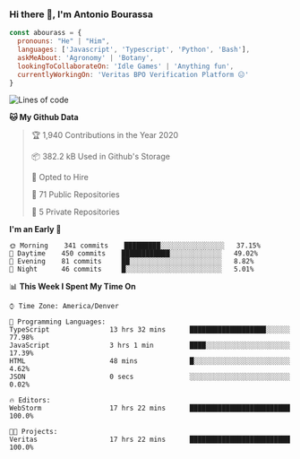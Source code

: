 ### Hi there 👋, I'm Antonio Bourassa

```javascript
const abourass = {
  pronouns: "He" | "Him",
  languages: ['Javascript', 'Typescript', 'Python', 'Bash'],
  askMeAbout: 'Agronomy' | 'Botany',
  lookingToCollaborateOn: 'Idle Games' | 'Anything fun',
  currentlyWorkingOn: 'Veritas BPO Verification Platform 😑'
}
```

<!--START_SECTION:waka-->
![Lines of code](https://img.shields.io/badge/From%20Hello%20World%20I%27ve%20Written-32.9%20million%20lines%20of%20code-blue)

**🐱 My Github Data** 

> 🏆 1,940 Contributions in the Year 2020
 > 
> 📦 382.2 kB Used in Github's Storage 
 > 
> 💼 Opted to Hire
 > 
> 📜 71 Public Repositories
 > 
> 🔑 5 Private Repositories 

**I'm an Early 🐤** 

```text
🌞 Morning    341 commits    █████████░░░░░░░░░░░░░░░░   37.15% 
🌆 Daytime    450 commits    ████████████░░░░░░░░░░░░░   49.02% 
🌃 Evening    81 commits     ██░░░░░░░░░░░░░░░░░░░░░░░   8.82% 
🌙 Night      46 commits     █░░░░░░░░░░░░░░░░░░░░░░░░   5.01%

```


📊 **This Week I Spent My Time On** 

```text
⌚︎ Time Zone: America/Denver

💬 Programming Languages: 
TypeScript               13 hrs 32 mins      ███████████████████░░░░░░   77.98% 
JavaScript               3 hrs 1 min         ████░░░░░░░░░░░░░░░░░░░░░   17.39% 
HTML                     48 mins             █░░░░░░░░░░░░░░░░░░░░░░░░   4.62% 
JSON                     0 secs              ░░░░░░░░░░░░░░░░░░░░░░░░░   0.02%

🔥 Editors: 
WebStorm                 17 hrs 22 mins      █████████████████████████   100.0%

🐱‍💻 Projects: 
Veritas                  17 hrs 22 mins      █████████████████████████   100.0%

```


<!--END_SECTION:waka-->

<!--
**Abourass/Abourass** is a ✨ _special_ ✨ repository because its `README.md` (this file) appears on your GitHub profile.

Here are some ideas to get you started:

- 🔭 I’m currently working on ...
- 🌱 I’m currently learning ...
- 👯 I’m looking to collaborate on ...
- 🤔 I’m looking for help with ...
- 💬 Ask me about ...
- 📫 How to reach me: ...
- 😄 Pronouns: ...
- ⚡ Fun fact: ...
-->
